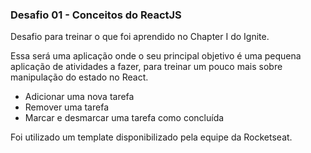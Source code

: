<h3>Desafio 01 - Conceitos do ReactJS</h3>

Desafio para treinar o que foi aprendido no Chapter I do Ignite.

Essa será uma aplicação onde o seu principal objetivo é uma pequena aplicação de atividades a fazer, para treinar um pouco mais sobre manipulação do estado no React.

- Adicionar uma nova tarefa
- Remover uma tarefa
- Marcar e desmarcar uma tarefa como concluída

Foi utilizado um template disponibilizado pela equipe da Rocketseat.